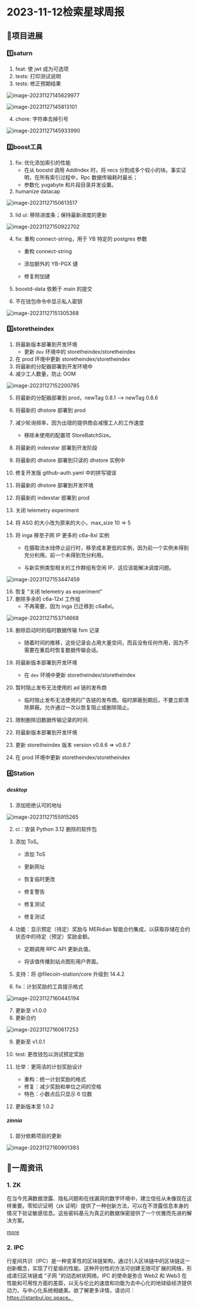 # 2023-11-12检索星球周报


## 🚀项目进展

### 1️⃣saturn

1. feat: 使 jwt 成为可选项
1. tests: 打印测试说明
1. tests: 修正预期结果

![image-20231127145629977](img/11-12-1-2023.png)

![image-20231127145813101](img/11-12-2-2023.png)

4. chore: 字符串去掉引号

![image-20231127145933990](img/11-12-3-2023.png)

###  2️⃣boost工具

1. fix: 优化添加索引的性能
   + 在从 boostd 调用 AddIndex 时，将 recs 分割成多个较小的块。事实证明，在所有索引过程中，Rpc 数据传输耗时最长；
   * 参数化 yugabyte 和片段目录并发设置。
1. humanize datacap

![image-20231127150613517](img/11-12-4-2023.png)

3. lid ui: 移除进度条；保持最新进度的更新

![image-20231127150922702](img/11-12-5-2023.png)

4. fix: 重构 connect-string，用于 YB 特定的 postgres 参数
   * 重构 connect-string

   * 添加额外的 YB-PGX 键
   * 修复附加键	

5. boostd-data 依赖于 main 的提交
6. 不在钱包命令中显示私人密钥

![image-20231127151305368](img/11-12-6-2023.png)

###  3️⃣storetheindex

1. 将最新版本部署到开发环境
   + 更新 `dev` 环境中的 storetheindex/storetheindex
1. 在 prod 环境中更新 storetheindex/storetheindex
1. 将最新的分配器部署到开发环境中
1. 减少工人数量，防止 OOM

![image-20231127152200785](img/11-12-7-2023.png)

5. 将最新的分配器部署到 prod，newTag 0.8.1 --> newTag 0.8.6
6. 将最新的 dhstore 部署到 prod
7. 减少轮询频率，因为出错的提供商会减慢工人的工作速度
   + 移除未使用的配置项 StoreBatchSize。

8. 将最新的 indexstar 部署到开发阶段
9. 将最新的 dhstore 部署到只读的 dhstore 实例中
10. 修复开发版 github-auth.yaml 中的拼写错误
11. 将最新的 dhstore 部署到开发环境
12. 将最新的 indexstar 部署到 prod
13. 关闭 telemetry experiment
14. 将 ASG 的大小改为原来的大小，max_size 10 => 5
15. 将 inga 移至子网 IP 更多的 c6a-8xl 实例
    * 在摄取流水线停止运行时，移至成本更低的实例，因为前一个实例未得到充分利用。前一个未得到充分利用。

    * 与新实例类型相关的工作群组有空闲 IP、这应该能解决调度问题。


![image-20231127153447459](img/11-12-8-2023.png)

16. 恢复 “关闭 telemetry as experiment”
17. 删除多余的 c6a-12xl 工作组
    + 不再需要，因为 inga 已迁移到 c6a8xl。

![image-20231127153714668](img/11-12-9-2023.png)

18. 删除启动时的临时数据传输 fsm 记录
    + 随着时间的推移，这些记录会占用大量空间，而且没有任何作用，因为不需要在重启时恢复数据传输会话。
19. 将最新版本部署到开发环境
    * 在 `dev` 环境中更新 storetheindex/storetheindex

20. 暂时阻止发布无法使用的 ad 链的发布商
    * 临时阻止发布无法使用的广告链的发布商。临时屏蔽到期后，不要立即清除屏蔽。允许通过一次以恢复阻止或删除阻止。
21. 限制删除旧数据传输记录的时间.
22. 将最新版本部署到开发环境
23. 更新 storetheindex 版本 version v0.8.6 => v0.8.7
24. 在 prod 环境中更新 storetheindex/storetheindex

### 4️⃣Station

##### desktop

1. 添加拒绝认可的地址

![image-20231127155915265](img/11-12-10-2023.png)

2. ci：安装 Python 3.12 删除的软件包

3. 添加 ToS。
   * 添加 ToS

   * 更新网址

   * 恢复临时更改

   * 修复警告

   * 修复测试

   * 修复测试

4. 功能：显示预定（待定）奖励与 MERidian 智能合约集成，以获取存储在合约状态中的待定（预定）奖励金额。

   + 定期调用 RPC API 更新此值。

   + 将该值传播到站点图形用户界面。

5. 支持：将 @filecoin-station/core 升级到 14.4.2

6. fix：计划奖励的工具提示格式

![image-20231127160445194](img/11-12-11-2023.png)

7. 更新至 v1.0.0
8. 更新合约

![image-20231127160617253](img/11-12-12-2023.png)

9. 更新至 v1.0.1
10. test: 更改钱包以测试预定奖励
11. 壮举：更简洁的计划奖励设计
    * 重构：统一计划奖励的格式
    * 修复：减少奖励和单位之间的空格
    * 特色：小数点后只显示 6 位数

12. 更新版本至 1.0.2

##### zinnia

1. 部分依赖项目的更新

![image-20231127160901393](img/11-12-13-2023.png)

##  📢一周资讯

### 1. ZK

在当今充满数据泄露、隐私问题和在线漏洞的数字环境中，建立信任从未像现在这样重要。零知识证明（zk 证明）提供了一种创新方法，可以在不泄露信息本身的情况下验证敏感信息。这些密码基元为真正的数据保密提供了一个优雅而先进的解决方案。

[more](https://protocol.ai/blog/zero-knowledge-proofs/)

### 2. IPC

行星间共识（IPC）是一种变革性的区块链架构，通过引入区块链中的区块链这一创新概念，实现了行星级的性能。这种开创性的方法可创建无限可扩展的网络，形成递归区块链或 "子网 "的动态树状网络。IPC 的使命是弥合 Web2 和 Web3 在性能和可用性方面的差距，以无与伦比的速度和功能为去中心化的地球级经济提供动力，与中心化系统相媲美。欲了解更多详情，请访问：https://istanbul.ipc.space。

<img src="img/11-12-14-2023.png" alt="" style="zoom:80%;" />
